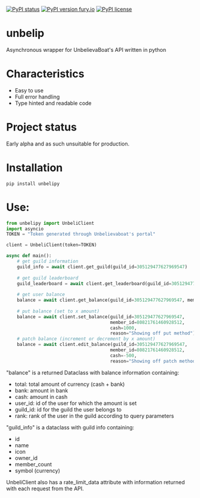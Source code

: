 [![PyPI status](https://img.shields.io/pypi/status/unbelipy.svg)](https://pypi.python.org/pypi/unbelipy/)
[![PyPI version fury.io](https://badge.fury.io/py/unbelipy.svg)](https://pypi.python.org/pypi/unbelipy/)
[![PyPI license](https://img.shields.io/pypi/l/unbelipy.svg)](https://pypi.python.org/pypi/unbelipy/)

# unbelip

Asynchronous wrapper for UnbelievaBoat's API written in python

# Characteristics
- Easy to use
- Full error handling
- Type hinted and readable code

# Project status
Early alpha and as such unsuitable for production.

# Installation

`pip install unbelipy`

# Use:

```python
from unbelipy import UnbeliClient
import asyncio
TOKEN = "Token generated through Unbelievaboat's portal"

client = UnbeliClient(token=TOKEN)

async def main():
    # get guild information
    guild_info = await client.get_guild(guild_id=305129477627969547)
    
    # get guild leaderboard
    guild_leaderboard = await client.get_leaderboard(guild_id=305129477627969547)
    
    # get user balance
    balance = await client.get_balance(guild_id=305129477627969547, member_id=80821761460928512)
    
    # put balance (set to x amount)
    balance = await client.set_balance(guild_id=305129477627969547, 
                                       member_id=80821761460928512,
                                       cash=1000,
                                       reason="Showing off put method")
    # patch balance (increment or decrement by x amount)
    balance = await client.edit_balance(guild_id=305129477627969547, 
                                       member_id=80821761460928512,
                                       cash=-500,
                                       reason="Showing off patch method")
```

"balance" is a returned Dataclass with balance information containing:
- total: total amount of currency (cash + bank)
- bank: amount in bank
- cash: amount in cash
- user_id: id of the user for which the amount is set
- guild_id: id for the guild the user belongs to
- rank: rank of the user in the guild according to query parameters

"guild_info" is a dataclass with guild info containing:
- id
- name 
- icon
- owner_id  
- member_count  
- symbol (currency)

UnbeliClient also has a rate_limit_data attribute with information returned with each request from the API.


